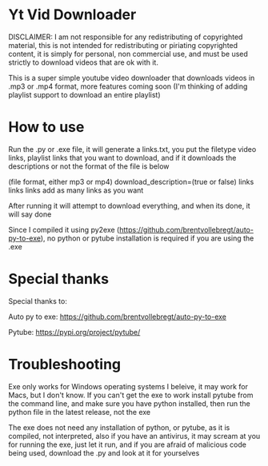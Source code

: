 # Yt Vid Downloader

DISCLAIMER: I am not responsible for any redistributing of copyrighted material, this is not intended for redistributing or piriating copyrighted content, it is simply for personal, non commercial use, and must be used strictly to download videos that are ok with it.

This is a super simple youtube video downloader that downloads videos in .mp3 or .mp4 format, more features coming soon (I'm thinking of adding playlist support to download an entire playlist)

# How to use

Run the .py or .exe file, it will generate a links.txt, you put the filetype video links, playlist links that you want to download, and if it downloads the descriptions or not the format of the file is below

(file format, either mp3 or mp4)
download_description=(true or false)
links
links
links
add as many links as you want

After running it will attempt to download everything, and when its done, it will say done

Since I compiled it using py2exe (https://github.com/brentvollebregt/auto-py-to-exe), no python or pytube installation is required if you are using the .exe

# Special thanks

Special thanks to:

Auto py to exe: https://github.com/brentvollebregt/auto-py-to-exe

Pytube: https://pypi.org/project/pytube/

# Troubleshooting

Exe only works for Windows operating systems I beleive, it may work for Macs, but I don't know.
If you can't get the exe to work install pytube from the command line, and make sure you have python installed, then run the python file in the latest release, not the exe

The exe does not need any installation of python, or pytube, as it is compiled, not interpreted, also if you have an antivirus, it may scream at you for running the exe, just let it run, and if you are afraid of malicious code being used, download the .py and look at it for yourselves 
